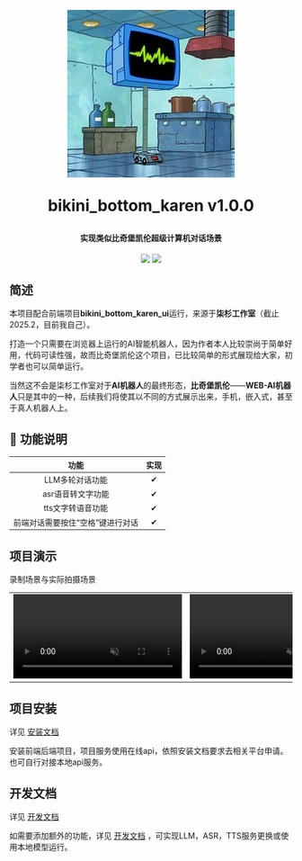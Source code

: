<p align="center">
	<img alt="logo" src="README.assets/th.jpg">
</p>
<h1 align="center" style="margin: 30px 0 30px; font-weight: bold;">bikini_bottom_karen v1.0.0</h1>
<h4 align="center">实现类似比奇堡凯伦超级计算机对话场景</h4>
<p align="center">
	<img src="https://img.shields.io/badge/bikini_bottom_karen-v1.0.0-da282a"></a>
	<img src="https://img.shields.io/github/license/mashape/apistatus.svg"></a>
</p>




## 简述

本项目配合前端项目**bikini_bottom_karen_ui**运行，来源于**柒杉工作室**（截止2025.2，目前我自己）。

​	打造一个只需要在浏览器上运行的AI智能机器人，因为作者本人比较崇尚于简单好用，代码可读性强，故而比奇堡凯伦这个项目，已比较简单的形式展现给大家，初学者也可以简单运行。

​	当然这不会是柒杉工作室对于**AI机器人**的最终形态，**比奇堡凯伦**——**WEB-AI机器人**只是其中的一种，后续我们将使其以不同的方式展示出来，手机，嵌入式，甚至于真人机器人上。

## 🧭 功能说明

|       功能        | 实现 |
| :---------------: | :--: |
|  LLM多轮对话功能  |  ✔   |
| asr语音转文字功能 |  ✔   |
| tts文字转语音功能 |  ✔   |
| 前端对话需要按住“空格”键进行对话 |  ✔   |

## 项目演示
录制场景与实际拍摄场景
<table class="center">
<tr>
    <td width=50% style="border: none">
        <video controls loop src="https://github.com/user-attachments/assets/a3de5cca-6802-46d8-872a-cbd4ebd76d0e" muted="false"></video>
    </td>
    <td width=50% style="border: none">
        <video controls loop src="https://github.com/user-attachments/assets/5056e5ed-5d05-4895-ab41-d6e8a4379576" muted="false"></video>
    </td>
</tr>
</table>

## 项目安装

详见 [安装文档](doc/deploy.md) 

安装前端后端项目，项目服务使用在线api，依照安装文档要求去相关平台申请。也可自行对接本地api服务。

## 开发文档

详见 [开发文档](doc/doc.md) 

如需要添加额外的功能，详见 [开发文档](doc/doc.md) ，可实现LLM，ASR，TTS服务更换或使用本地模型运行。
